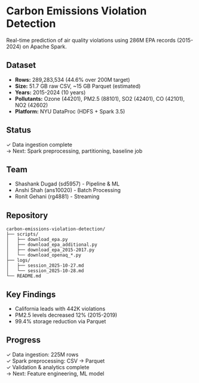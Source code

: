 # Carbon Emissions Violation Detection

Real-time prediction of air quality violations using 286M EPA records (2015-2024) on Apache Spark.

## Dataset
- **Rows:** 289,283,534 (44.6% over 200M target)
- **Size:** 51.7 GB raw CSV, ~15 GB Parquet (estimated)
- **Years:** 2015-2024 (10 years)
- **Pollutants:** Ozone (44201), PM2.5 (88101), SO2 (42401), CO (42101), NO2 (42602)
- **Platform:** NYU DataProc (HDFS + Spark 3.5)

## Status
✓ Data ingestion complete  
→ Next: Spark preprocessing, partitioning, baseline job

## Team
- Shashank Dugad (sd5957) - Pipeline & ML
- Anshi Shah (ans10020) - Batch Processing  
- Ronit Gehani (rg4881) - Streaming

## Repository
```
carbon-emissions-violation-detection/
├── scripts/
│   ├── download_epa.py
│   ├── download_epa_additional.py
│   ├── download_epa_2015-2017.py
│   └── download_openaq_*.py
├── logs/
│   ├── session_2025-10-27.md
│   └── session_2025-10-28.md
└── README.md
```

## Key Findings
- California leads with 442K violations
- PM2.5 levels decreased 12% (2015-2019)
- 99.4% storage reduction via Parquet

## Progress
✓ Data ingestion: 225M rows  
✓ Spark preprocessing: CSV → Parquet  
✓ Validation & analytics complete  
→ Next: Feature engineering, ML model
